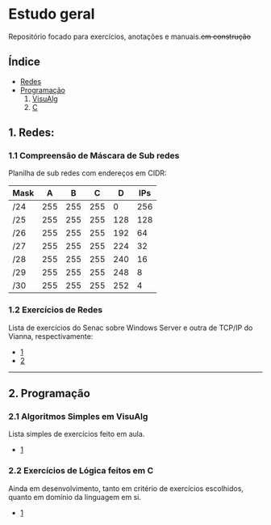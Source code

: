 # Estudo geral
Repositório focado para exercícios, anotações e manuais.~~em construção~~
## Índice
- [Redes](#redes)
- [Programação](#programação)
  1. [VisuAlg](#visualg)
  2. [C](#c)
<a name="redes"></a>
## 1. Redes:
### 1.1 Compreensão de Máscara de Sub redes
Planilha de sub redes com endereços em CIDR:

| Mask | A | B | C | D | IPs|
| ---- | - | - | - | - | - |
| /24 | 255|255|255|0|256 |
| /25 | 255|255|255|128|128|
| /26 | 255|255|255|192|64|
| /27 | 255|255|255|224|32|
| /28 | 255|255|255|240|16|
| /29 | 255|255|255|248|8|
| /30 | 255|255|255|252|4|

### 1.2 Exercícios de Redes

Lista de exercícios do Senac sobre Windows Server e outra de TCP/IP do Vianna, respectivamente:
  - [1](https://github.com/3rdglaz/study/blob/main/Exercicios%20Windows%20Server.md)
  - [2](https://github.com/3rdglaz/study/blob/main/Exerc%C3%ADcio%20Rede%20Geral.md)
------------
<a name="programação"></a>
## 2. Programação
<a name="visualg"></a>
### 2.1 Algoritmos Simples em VisuAlg
Lista simples de exercícios feito em aula.
 - [1](https://github.com/3rdglaz/study/blob/main/visuAlg.alg)
<a name="c"></a>
### 2.2 Exercícios de Lógica feitos em C
Ainda em desenvolvimento, tanto em critério de exercícios escolhidos, quanto em domínio da linguagem em si.
 - [1](https://github.com/3rdglaz/study/blob/main/atividade_avaliativa.c)
